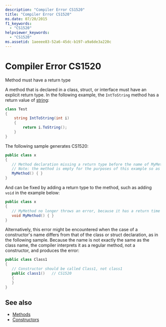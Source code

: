 ```yaml
---
description: "Compiler Error CS1520"
title: "Compiler Error CS1520"
ms.date: 07/20/2015
f1_keywords: 
  - "CS1520"
helpviewer_keywords: 
  - "CS1520"
ms.assetid: 1aeeee83-52a6-45dc-b197-a9a6de3a220c
---
```

# Compiler Error CS1520

Method must have a return type  
  
 A method that is declared in a class, struct, or interface must have an explicit return type. In the following example, the `IntToString` method has a return value of [string](../language-reference/builtin-types/reference-types.md):  
  
```csharp  
class Test  
{  
    string IntToString(int i)  
    {  
        return i.ToString();  
    }  
}  
```  
  
 The following sample generates CS1520:  
  
```csharp  
public class x  
{  
   // Method declaration missing a return type before the name of MyMethod
   // Note: the method is empty for the purposes of this example so as to not add confusion.
   MyMethod() { }
}  
```  

And can be fixed by adding a return type to the method, such as adding `void` in the example below: 

```csharp  
public class x  
{  
   // MyMethod no longer throws an error, because it has a return time -- "void" in this case.
   void MyMethod() { }
}  
```  
  
Alternatively, this error might be encountered when the case of a constructor's name differs from that of the class or struct declaration, as in the following sample. Because the name is not exactly the same as the class name, the compiler interprets it as a regular method, not a constructor, and produces the error:  
  
```csharp  
public class Class1  
{  
   // Constructor should be called Class1, not class1  
   public class1()   // CS1520  
   {  
   }  
}  
```  
  
## See also

- [Methods](../programming-guide/classes-and-structs/methods.md)
- [Constructors](../programming-guide/classes-and-structs/constructors.md)
